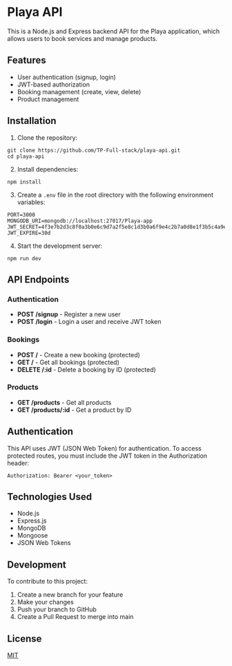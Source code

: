 # Playa API

This is a Node.js and Express backend API for the Playa application, which allows users to book services and manage products.

## Features

- User authentication (signup, login)
- JWT-based authorization
- Booking management (create, view, delete)
- Product management

## Installation

1. Clone the repository:

```
git clone https://github.com/TP-Full-stack/playa-api.git
cd playa-api
```

2. Install dependencies:

```
npm install
```

3. Create a `.env` file in the root directory with the following environment variables:

```
PORT=3000
MONGODB_URI=mongodb://localhost:27017/Playa-app
JWT_SECRET=4f3e7b2d3c8f0a3b0e6c9d7a2f5e8c1d3b0a6f9e4c2b7a0d8e1f3b5c4a9e7d2
JWT_EXPIRE=30d
```

4. Start the development server:

```
npm run dev
```

## API Endpoints

### Authentication

- **POST /signup** - Register a new user
- **POST /login** - Login a user and receive JWT token

### Bookings

- **POST /** - Create a new booking (protected)
- **GET /** - Get all bookings (protected)
- **DELETE /:id** - Delete a booking by ID (protected)

### Products

- **GET /products** - Get all products
- **GET /products/:id** - Get a product by ID

## Authentication

This API uses JWT (JSON Web Token) for authentication. To access protected routes, you must include the JWT token in the Authorization header:

```
Authorization: Bearer <your_token>
```

## Technologies Used

- Node.js
- Express.js
- MongoDB
- Mongoose
- JSON Web Tokens

## Development

To contribute to this project:

1. Create a new branch for your feature
2. Make your changes
3. Push your branch to GitHub
4. Create a Pull Request to merge into main

## License

[MIT](LICENSE)
